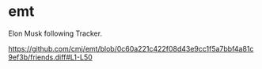 # emt
Elon Musk following Tracker.

https://github.com/cmj/emt/blob/0c60a221c422f08d43e9cc1f5a7bbf4a81c9ef3b/friends.diff#L1-L50
